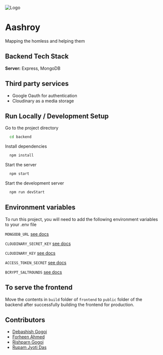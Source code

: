 ![Logo](https://res.cloudinary.com/rupamcloud/image/upload/v1632588318/logo512_vkauoz.png)

# Aashroy

Mapping the homless and helping them

## Backend Tech Stack

**Server:** Express, MongoDB

## Third party services

- Google Oauth for authentication
- Cloudinary as a media storage

## Run Locally / Development Setup

Go to the project directory

```bash
  cd backend
```

Install dependencies

```bash
  npm install
```

Start the server

```bash
  npm start
```

Start the development server

```bash
  npm run devStart
```

## Environment variables

To run this project, you will need to add the following environment variables to your .env file

`MONGODB_URL` [see docs](https://docs.mongodb.com/manual/reference/connection-string/)

`CLOUDINARY_SECRET_KEY` [see docs](https://cloudinary.com/documentation/how_to_integrate_cloudinary)

`CLOUDINARY_KEY` [see docs](https://cloudinary.com/documentation/how_to_integrate_cloudinary)

`ACCESS_TOKEN_SECRET` [see docs](https://www.npmjs.com/package/jsonwebtoken)

`BCRYPT_SALTROUNDS` [see docs](https://www.npmjs.com/package/bcrypt)

## To serve the frontend

Move the contents in `build` folder of `frontend` to `public` folder of the backend after successfully building the frontend for production.

## Contributors

- [Debashish Gogoi](https://github.com/Devzard)
- [Forheen Ahmed](https://github.com/Forheen)
- [Rishparn Gogoi](https://github.com/RG-404)
- [Rupam Jyoti Das](https://github.com/rupam2001)
